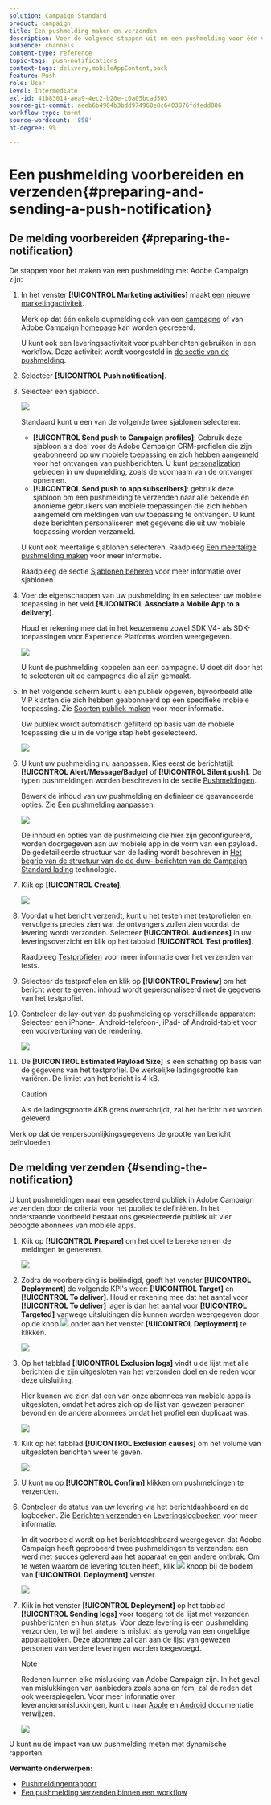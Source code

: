 ```yaml
---
solution: Campaign Standard
product: campaign
title: Een pushmelding maken en verzenden
description: Voer de volgende stappen uit om een pushmelding voor één verzending te maken in Adobe Campaign.
audience: channels
content-type: reference
topic-tags: push-notifications
context-tags: delivery,mobileAppContent,back
feature: Push
role: User
level: Intermediate
exl-id: 41b83014-aea9-4ec2-b20e-c0a05bcad503
source-git-commit: aeeb6b4984b3bdd974960e8c6403876fdfedd886
workflow-type: tm+mt
source-wordcount: '858'
ht-degree: 9%

---
```


# Een pushmelding voorbereiden en verzenden{#preparing-and-sending-a-push-notification}

## De melding voorbereiden {#preparing-the-notification}

De stappen voor het maken van een pushmelding met Adobe Campaign zijn:

1. In het venster **[!UICONTROL Marketing activities]** maakt [een nieuwe marketingactiviteit](../../start/using/marketing-activities.md#creating-a-marketing-activity).

   Merk op dat één enkele dupmelding ook van een [campagne](../../start/using/marketing-activities.md#creating-a-marketing-activity) of van Adobe Campaign [homepage](../../start/using/interface-description.md#home-page) kan worden gecreeerd.

   U kunt ook een leveringsactiviteit voor pushberichten gebruiken in een workflow. Deze activiteit wordt voorgesteld in [de sectie van de pushmelding](../../automating/using/push-notification-delivery.md).

1. Selecteer **[!UICONTROL Push notification]**.
1. Selecteer een sjabloon.

   ![](assets/push_notif_type.png)

   Standaard kunt u een van de volgende twee sjablonen selecteren:

   * **[!UICONTROL Send push to Campaign profiles]**: Gebruik deze sjabloon als doel voor de Adobe Campaign CRM-profielen die zijn geabonneerd op uw mobiele toepassing en zich hebben aangemeld voor het ontvangen van pushberichten. U kunt [personalization](../../designing/using/personalization.md#inserting-a-personalization-field) gebieden in uw dupmelding, zoals de voornaam van de ontvanger opnemen.
   * **[!UICONTROL Send push to app subscribers]**: gebruik deze sjabloon om een pushmelding te verzenden naar alle bekende en anonieme gebruikers van mobiele toepassingen die zich hebben aangemeld om meldingen van uw toepassing te ontvangen. U kunt deze berichten personaliseren met gegevens die uit uw mobiele toepassing worden verzameld.

   U kunt ook meertalige sjablonen selecteren. Raadpleeg [Een meertalige pushmelding maken](../../channels/using/creating-a-multilingual-push-notification.md) voor meer informatie.

   Raadpleeg de sectie [Sjablonen beheren](../../start/using/marketing-activity-templates.md) voor meer informatie over sjablonen.

1. Voer de eigenschappen van uw pushmelding in en selecteer uw mobiele toepassing in het veld **[!UICONTROL Associate a Mobile App to a delivery]**.

   Houd er rekening mee dat in het keuzemenu zowel SDK V4- als SDK-toepassingen voor Experience Platforms worden weergegeven.

   ![](assets/push_notif_properties.png)

   U kunt de pushmelding koppelen aan een campagne. U doet dit door het te selecteren uit de campagnes die al zijn gemaakt.

1. In het volgende scherm kunt u een publiek opgeven, bijvoorbeeld alle VIP klanten die zich hebben geabonneerd op een specifieke mobiele toepassing. Zie [Soorten publiek maken](../../audiences/using/creating-audiences.md) voor meer informatie.

   Uw publiek wordt automatisch gefilterd op basis van de mobiele toepassing die u in de vorige stap hebt geselecteerd.

   ![](assets/push_notif_audience.png)

1. U kunt uw pushmelding nu aanpassen. Kies eerst de berichtstijl: **[!UICONTROL Alert/Message/Badge]** of **[!UICONTROL Silent push]**. De typen pushmeldingen worden beschreven in de sectie [Pushmeldingen](../../channels/using/about-push-notifications.md).

   Bewerk de inhoud van uw pushmelding en definieer de geavanceerde opties. Zie [Een pushmelding aanpassen](../../channels/using/customizing-a-push-notification.md).

   ![](assets/push_notif_content.png)

   De inhoud en opties van de pushmelding die hier zijn geconfigureerd, worden doorgegeven aan uw mobiele app in de vorm van een payload. De gedetailleerde structuur van de lading wordt beschreven in [Het begrip van de structuur van de de duw- berichten van de Campaign Standard lading](https://docs.adobe.com/content/help/nl-NL/campaign-standard/using/communication-channels/push-notifications/push-payload.html) technologie.

1. Klik op **[!UICONTROL Create]**.

   ![](assets/push_notif_content_2.png)

1. Voordat u het bericht verzendt, kunt u het testen met testprofielen en vervolgens precies zien wat de ontvangers zullen zien voordat de levering wordt verzonden. Selecteer **[!UICONTROL Audiences]** in uw leveringsoverzicht en klik op het tabblad **[!UICONTROL Test profiles]**.

   Raadpleeg [Testprofielen](../../sending/using/sending-proofs.md) voor meer informatie over het verzenden van tests.

1. Selecteer de testprofielen en klik op **[!UICONTROL Preview]** om het bericht weer te geven: inhoud wordt gepersonaliseerd met de gegevens van het testprofiel.
1. Controleer de lay-out van de pushmelding op verschillende apparaten: Selecteer een iPhone-, Android-telefoon-, iPad- of Android-tablet voor een voorvertoning van de rendering.

   ![](assets/push_notif_preview.png)

1. De **[!UICONTROL Estimated Payload Size]** is een schatting op basis van de gegevens van het testprofiel. De werkelijke ladingsgrootte kan variëren. De limiet van het bericht is 4 kB.

   >[!CAUTION]
   >
   >Als de ladingsgrootte 4KB grens overschrijdt, zal het bericht niet worden geleverd.

Merk op dat de verpersoonlijkingsgegevens de grootte van bericht beïnvloeden.

## De melding verzenden {#sending-the-notification}

U kunt pushmeldingen naar een geselecteerd publiek in Adobe Campaign verzenden door de criteria voor het publiek te definiëren. In het onderstaande voorbeeld bestaat ons geselecteerde publiek uit vier beoogde abonnees van mobiele apps.

1. Klik op **[!UICONTROL Prepare]** om het doel te berekenen en de meldingen te genereren.

   ![](assets/push_send_1.png)

1. Zodra de voorbereiding is beëindigd, geeft het venster **[!UICONTROL Deployment]** de volgende KPI&#39;s weer: **[!UICONTROL Target]** en **[!UICONTROL To deliver]**. Houd er rekening mee dat het aantal voor **[!UICONTROL To deliver]** lager is dan het aantal voor **[!UICONTROL Targeted]** vanwege uitsluitingen die kunnen worden weergegeven door op de knop ![](assets/lp_link_properties.png) onder aan het venster **[!UICONTROL Deployment]** te klikken.

   ![](assets/push_send_2.png)

1. Op het tabblad **[!UICONTROL Exclusion logs]** vindt u de lijst met alle berichten die zijn uitgesloten van het verzonden doel en de reden voor deze uitsluiting.

   Hier kunnen we zien dat een van onze abonnees van mobiele apps is uitgesloten, omdat het adres zich op de lijst van gewezen personen bevond en de andere abonnees omdat het profiel een duplicaat was.

   ![](assets/push_send_5.png)

1. Klik op het tabblad **[!UICONTROL Exclusion causes]** om het volume van uitgesloten berichten weer te geven.

   ![](assets/push_send_7.png)

1. U kunt nu op **[!UICONTROL Confirm]** klikken om pushmeldingen te verzenden.
1. Controleer de status van uw levering via het berichtdashboard en de logboeken. Zie [Berichten verzenden](../../sending/using/confirming-the-send.md) en [Leveringslogboeken](../../sending/using/monitoring-a-delivery.md#delivery-logs) voor meer informatie.

   In dit voorbeeld wordt op het berichtdashboard weergegeven dat Adobe Campaign heeft geprobeerd twee pushmeldingen te verzenden: een werd met succes geleverd aan het apparaat en een andere ontbrak. Om te weten waarom de levering fouten heeft, klik ![](assets/lp_link_properties.png) knoop bij de bodem van **[!UICONTROL Deployment]** venster.

   ![](assets/push_send_4.png)

1. Klik in het venster **[!UICONTROL Deployment]** op het tabblad **[!UICONTROL Sending logs]** voor toegang tot de lijst met verzonden pushberichten en hun status. Voor deze levering is een pushmelding verzonden, terwijl het andere is mislukt als gevolg van een ongeldige apparaattoken. Deze abonnee zal dan aan de lijst van gewezen personen van verdere leveringen worden toegevoegd.

   >[!NOTE]
   >
   >Redenen kunnen elke mislukking van Adobe Campaign zijn. In het geval van mislukkingen van aanbieders zoals apns en fcm, zal de reden dat ook weerspiegelen. Voor meer informatie over leveranciersmislukkingen, kunt u naar [Apple](https://developer.apple.com/library/content/documentation/NetworkingInternet/Conceptual/RemoteNotificationsPG/CommunicatingwithAPNs.html) en [Android](https://firebase.google.com/docs/cloud-messaging/http-server-ref) documentatie verwijzen.

   ![](assets/push_send_6.png)

U kunt nu de impact van uw pushmelding meten met dynamische rapporten.

**Verwante onderwerpen:**

* [Pushmeldingenrapport](../../reporting/using/push-notification-report.md)
* [Een pushmelding verzenden binnen een workflow](../../automating/using/push-notification-delivery.md)
